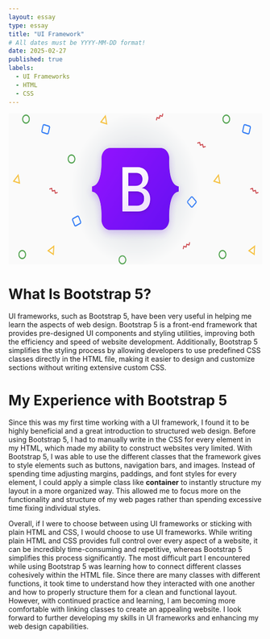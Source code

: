 ```yaml
---
layout: essay
type: essay
title: "UI Framework"
# All dates must be YYYY-MM-DD format!
date: 2025-02-27
published: true
labels:
  - UI Frameworks
  - HTML
  - CSS
---
```


<img width="640" height="300" class="rounded float-start pe-4" src="../img/bootstaplogo.png">

# What Is Bootstrap 5? 

UI frameworks, such as Bootstrap 5, have been very useful in helping me learn the aspects of web design. Bootstrap 5 is a front-end framework that provides pre-designed UI components and styling utilities, improving both the efficiency and speed of website development. Additionally, Bootstrap 5 simplifies the styling process by allowing developers to use predefined CSS classes directly in the HTML file, making it easier to design and customize sections without writing extensive custom CSS.

# My Experience with Bootstrap 5

Since this was my first time working with a UI framework, I found it to be highly beneficial and a great introduction to structured web design. Before using Bootstrap 5, I had to manually write in the CSS for every element in my HTML, which made my ability to construct websites very limited. With Bootstrap 5, I was able to use the different classes that the framework gives to style elements such as buttons, navigation bars, and images. Instead of spending time adjusting margins, paddings, and font styles for every element, I could apply a simple class like <b>container</b> to instantly structure my layout in a more organized way. This allowed me to focus more on the functionality and structure of my web pages rather than spending excessive time fixing individual styles.

Overall, if I were to choose between using UI frameworks or sticking with plain HTML and CSS, I would choose to use UI frameworks. While writing plain HTML and CSS provides full control over every aspect of a website, it can be incredibly time-consuming and repetitive, whereas Bootstrap 5 simplifies this process significantly. The most difficult part I encountered while using Bootstrap 5 was learning how to connect different classes cohesively within the HTML file. Since there are many classes with different functions, it took time to understand how they interacted with one another and how to properly structure them for a clean and functional layout. However, with continued practice and learning, I am becoming more comfortable with linking classes to create an appealing website. I look forward to further developing my skills in UI frameworks and enhancing my web design capabilities.
